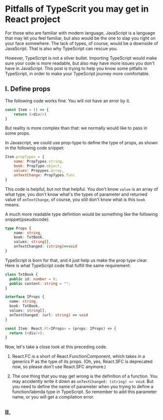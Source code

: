 
# Pitfalls of TypeScrit you may get in React project
For those who are familiar with modern language, JavaScript is a language that may let you feel familiar, but also would be the one to slap you right on your face somewhere. The lack of types, of course, would be a downside of JavaScript. That is also why TypeScript can rescue you.

However, TypeScript is not a silver bullet. Importing TypeScript would make sure your code is more readable, but also may have more issues you don't have in JavaScript. This post is trying to help you know some pitfalls in TypeScript, in order to make your TypeScript journey more comfortable.

## I. Define props

The following code works fine. You will not have an error by it. 

```typescript
const Item = () => {
	return (<div/>)
}
```

But reality is more complex than that: we normally would like to pass in some props.

In Javascript, we could use prop-type to define the type of props, as shown in the following code snippet:

```javascript
Item.propTypes = {
	name: PropTypes.string,
	book: PropType.object,
	values: Propypes.array,
	onTextChange: PropTypes.func
}
```

This code is helpful, but not that helpful. You don't know `value` is an array of what type, you don't know what's the types of parameter and returned value of `onTextChange`, of course, you still don't know what is this `book` means. 

A much more readable type definition would be something like the following snippet(pseudocode):


```typescript
type Props {
	name: string,
	book: TxtBook,
	values: string[],
	onTextChanged: (string)=>void
}
```

TypeScript is born for that, and it just help us make the prop type clear. Here is what TypeScript code that fulfill the same requirement:

```typescript
class TxtBook {
  public id: number = 0;
  public content: string = "";
}

interface IProps {
  name: string,
  book: TxtBook,
  values: string[],
  onTextChanged: (url: string) => void
}

const Item: React.FC<IProps> = (props: IProps) => {
  return (<div/>);
}
```

Now, let's take a close look at this preceding code. 

1. React.FC is a short of React.FunctionComponent, which takes in a generics P as the type of its props. (Oh, yes, React.SFC is deprecated now, so please don't use React.SFC anymore.)


2. The one thing that you may get wrong is the definition of a function. You may accidently write it down as `onTextChanged: (string) => void`. But you need to define the name of parameter when you trying to define a function/labmda type in TypeScript. So remember to add this parameter name, or you will get a compilation error.



## II. 



```typescript

```